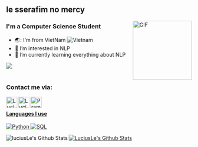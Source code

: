 ## le sserafim no mercy

<img align="right" alt="GIF" height="160px" src="https://media.giphy.com/media/du3J3cXyzhj75IOgvA/giphy.gif" />

### I'm a Computer Science Student
- 🌏: I'm from VietNam ![Vietnam](https://raw.githubusercontent.com/stevenrskelton/flag-icon/master/png/16/country-4x3/vn.png "Vietnam")
- 👀 I’m interested in NLP
- 🌱 I’m currently learning everything about NLP

<div align = "left">
  <img align="center" src= "https://github-profile-trophy.vercel.app/?username=shaun-le&theme=dracula&rank=S,AAA,AA,B,C,A&margin-w=10" />
</div>
</br>

### Contact me via:

<a href="mailto:lehuuloi.cs@gmail.com" target="blank">
<img align="left" alt="LuciusLe's Gmail" width="30px" src="https://www.vectorlogo.zone/logos/gmail/gmail-icon.svg" />
<a href="https://www.facebook.com/profile.php?id=61555862920428" target="blank">
<img align="left" alt="LuciusLe's Facebook" width="30px" src="https://www.vectorlogo.zone/logos/facebook/facebook-icon.svg" />
<a href="https://www.instagram.com/lehuuloi16042002/" target="blank">
<img align="left" alt="Pramod's Instagram" width="30px" src="https://www.vectorlogo.zone/logos/instagram/instagram-icon.svg" />
<br/>
  
#### Languages I use
![Python](https://img.shields.io/badge/-Python-000000?style=flat&logo=python)
![SQL](https://img.shields.io/badge/-SQL-000000?style=flat&logo=postgresql)

<p align="center">
<img align="left" src="https://github-readme-stats.vercel.app/api?username=shaun-le&&show_icons=true&title_color=fff&icon_color=79ff97&text_color=9f9f9f&bg_color=151515" alt="luciusLe's Github Stats">
</p>
<p align="left">
<img align="center" src="https://github-readme-stats.vercel.app/api/top-langs/?username=shaun-le&theme=react&line_height=40&hide=python/>" alt="LuciusLe's Github Stats">
</p>  
